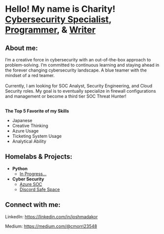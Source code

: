 <h1>Hello! My name is Charity! <br/><a href="https://www.linkedin.com/in/charity-morris-6017622aa/">Cybersecurity Specialist</a>, <a href="https://github.com/1stAri">Programmer</a>, & <a href="https://medium.com/@cmorri23548">Writer</a></h1>

<h2>About me:</h2>
I’m a creative force in cybersecurity with an out-of-the-box approach to problem-solving. I’m committed to continuous learning and staying ahead in the forever changing cybersecurity landscape. A blue teamer with the mindset of a red teamer.
<br /> <br />
Currently, I am looking for SOC Analyst, Security Engineering, and Cloud Security roles. My goal is to eventually specialize in firewall configurations and management or become a third tier SOC Threat Hunter!
<br /> <br />

__The Top 5 Favorite of my Skills__

- Japanese
- Creative Thinking
- Azure Usage
- Ticketing System Usage
- Analytical Ability

<h2>Homelabs & Projects:</h2>

- <b>Python</b>
  - [In Progress...]()
- <b>Cyber Security</b>
  - [Azure SOC](https://github.com/1stAri/Azure-SOC/blob/main/README.md)
  - [Discord Safe Space](https://github.com/1stAri/Discord-Safe-Space/tree/main)
<h2> Connect with me:</h2>

LinkedIn: https://linkedin.com/in/joshmadakor

Medium: https://medium.com/@cmorri23548

<!--
**joshmadakor1/joshmadakor1** is a ✨ _special_ ✨ repository because its `README.md` (this file) appears on your GitHub profile.

Here are some ideas to get you started:

- 🔭 I’m currently working on ...
- 🌱 I’m currently learning ...
- 👯 I’m looking to collaborate on ...
- 🤔 I’m looking for help with ...
- 💬 Ask me about ...
- 📫 How to reach me: ...
- 😄 Pronouns: ...
- ⚡ Fun fact: ...
-->
